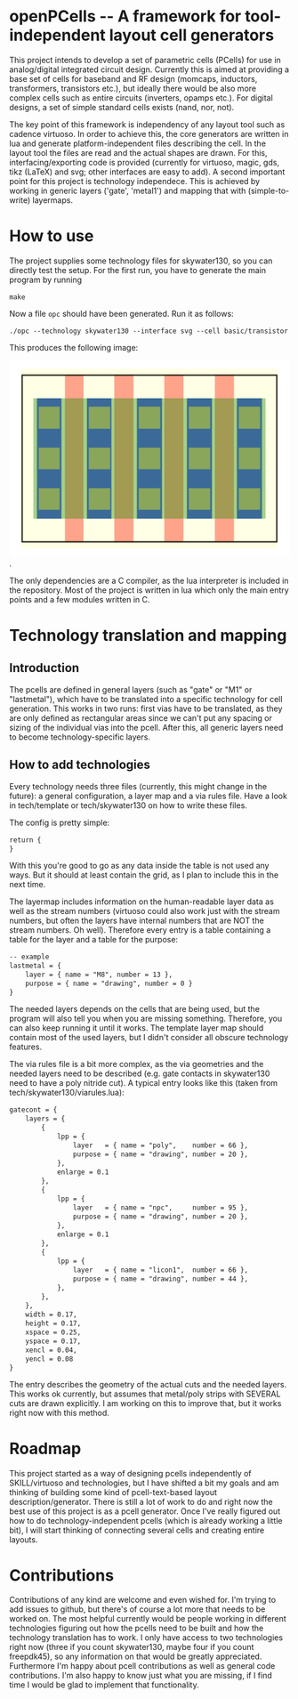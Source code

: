 # openPCells -- A framework for tool-independent layout cell generators 
This project intends to develop a set of parametric cells (PCells) for use in analog/digital integrated circuit design. Currently this is aimed at
providing a base set of cells for baseband and RF design (momcaps, inductors, transformers, transistors etc.), but ideally there would be also more
complex cells such as entire circuits (inverters, opamps etc.). For digital designs, a set of simple standard cells exists (nand, nor, not).

The key point of this framework is independency of any layout tool such as cadence virtuoso. In order to achieve this, the core generators are written
in lua and generate platform-independent files describing the cell. In the layout tool the files are read and the actual shapes are drawn. For this,
interfacing/exporting code is provided (currently for virtuoso, magic, gds, tikz (LaTeX) and svg; other interfaces are easy to add). A second
important point for this project is technology independece. This is achieved by working in generic layers ('gate', 'metal1') and mapping that with
(simple-to-write) layermaps.

# How to use
The project supplies some technology files for skywater130, so you can directly test the setup. For the first run, you have to generate the main
program by running 

    make

Now a file `opc` should have been generated. Run it as follows:

    ./opc --technology skywater130 --interface svg --cell basic/transistor

This produces the following image: 

![Example Transistor](./example_transistor.png). 

The only dependencies are a C compiler, as the lua interpreter is included in the repository. Most of the project is written in lua which only the
main entry points and a few modules written in C.

<!---
# Installation for Cadence Virtuoso
The code has no dependencies except a working lua interpreter (>= 5.2), as we try to keep installation as easy as possible. Just clone this repository
and edit your `LUA_PATH` environment variable (described above) to include the path to the code (make sure to run this BEFORE you start virtuoso).
Then you need to set up your virtuoso interface. You need to include this file in your `.cdsinit`:

    ; in your .cdsinit
    load("/path/to/pcells/interface/virtuoso/init.il")

This will install a menu called `openPCells` at the last place before the `help` menu in the layout editor. This interface currently only includes
three cells: transistor, momcap and circular_inductor and is anyways pretty limited, as it does not allow any parametrization. This is easy to add,
but I need to find the time to do it. Most of the work is building GUIs for the parameters for every cell, which is boring, hence there is no work on
that. If you want to add this, look in the menu.il, there is some old code of mine that can be adapted to do something like that.
-->

# Technology translation and mapping
## Introduction
The pcells are defined in general layers (such as "gate" or "M1" or "lastmetal"), which have to be translated into a specific technology for
cell generation. This works in two runs: first vias have to be translated, as they are only defined as rectangular areas since we can't put any
spacing or sizing of the individual vias into the pcell. After this, all generic layers need to become technology-specific layers.
## How to add technologies
Every technology needs three files (currently, this might change in the future): a general configuration, a layer map and a via rules file.
Have a look in tech/template or tech/skywater130 on how to write these files.

The config is pretty simple:

    return {
    }

With this you're good to go as any data inside the table is not used any ways. But it should at least contain the grid, as I plan to include this in
the next time.

The layermap includes information on the human-readable layer data as well as the stream numbers (virtuoso could also work just with the stream
numbers, but often the layers have internal numbers that are NOT the stream numbers. Oh well). Therefore every entry is a table containing a table for
the layer and a table for the purpose:

    -- example
    lastmetal = { 
        layer = { name = "M8", number = 13 }, 
        purpose = { name = "drawing", number = 0 }
    }

The needed layers depends on the cells that are being used, but the program will also tell you when you are missing something. Therefore, you can also
keep running it until it works. The template layer map should contain most of the used layers, but I didn't consider all obscure technology features.

The via rules file is a bit more complex, as the via geometries and the needed layers need to be described (e.g. gate contacts in skywater130 need to
have a poly nitride cut). A typical entry looks like this (taken from tech/skywater130/viarules.lua):

    gatecont = {
        layers = {
            {
                lpp = {
                    layer   = { name = "poly",    number = 66 },
                    purpose = { name = "drawing", number = 20 },
                },
                enlarge = 0.1
            },
            {
                lpp = {
                    layer   = { name = "npc",     number = 95 },
                    purpose = { name = "drawing", number = 20 },
                },
                enlarge = 0.1
            },
            {
                lpp = {
                    layer   = { name = "licon1",  number = 66 },
                    purpose = { name = "drawing", number = 44 },
                },
            },
        },
        width = 0.17,
        height = 0.17, 
        xspace = 0.25, 
        yspace = 0.17, 
        xencl = 0.04, 
        yencl = 0.08
    }

The entry describes the geometry of the actual cuts and the needed layers. This works ok currently, but assumes that metal/poly strips with SEVERAL
cuts are drawn explicitly. I am working on this to improve that, but it works right now with this method.

# Roadmap
This project started as a way of designing pcells independently of SKILL/virtuoso and technologies, but I have shifted a bit my goals and am thinking
of building some kind of pcell-text-based layout description/generator. There is still a lot of work to do and right now the best use of this project
is as a pcell generator. Once I've really figured out how to do technology-independent pcells (which is already working a little bit), I will start
thinking of connecting several cells and creating entire layouts. 

# Contributions
Contributions of any kind are welcome and even wished for. I'm trying to add issues to github, but there's of course a lot more that needs to be
worked on. The most helpful currently would be people working in different technologies figuring out how the pcells need to be built and how the
technology translation has to work. I only have access to two technologies right now (three if you count skywater130, maybe four if you count
freepdk45), so any information on that would be greatly appreciated. Furthermore I'm happy about pcell contributions as well as general code
contributions. I'm also happy to know just what you are missing, if I find time I would be glad to implement that functionality.

<!---
vim: tw=150
-->
